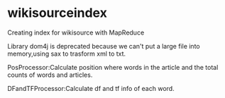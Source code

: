 # wikisourceindex
Creating index for wikisource with MapReduce

Library dom4j is deprecated because we can't put a large file into memory,using sax to trasform xml to txt.

PosProcessor:Calculate position where words in the article and the total counts of words and articles.

DFandTFProcessor:Calculate df and tf info of each word.
